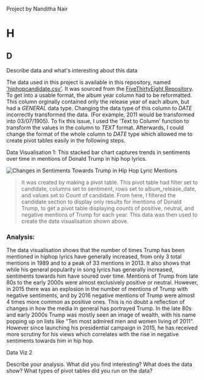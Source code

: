 Project by Nanditha Nair
# H
## D

Describe data and what's interesting about this data

The data used in this project is available in this repository, named ['hiphopcandidate.csv'](). It was sourced from the [FiveThirtyEight Repository](https://github.com/fivethirtyeight). 
To get into a usable format, the album year column had to be reformatted. This column orginally contained only the release year of each album, but had a _GENERAL_ data type. Changing the data type of this column to _DATE_ incorrectly transformed the data. (For example, 2011 would be transformed into 03/07/1905). To fix this issue, I used the 'Text to Column' function to transform the values in the column to _TEXT_ format. Afterwards, I could change the format of the whole column to _DATE_ type which allowed me to create pivot tables easily in the following steps.


Data Visualisation 1:
This stacked bar chart captures trends in sentiments over time in mentions of Donald Trump in hip hop lyrics. 

![Changes in Sentiments Towards Trump in Hip Hop Lyric Mentions](https://media.journalism.berkeley.edu/upload/2020/08/1597604092f96cd0d.png)

> It was created by making a pivot table. This pivot table had filter set to candidate, columns set to sentiment, rows set to album_release_date, and values set to Count of candidate. From here, I filtered the candidate section to display only results for mentions of Donald Trump, to get a pivot table displaying counts of positive, neutral, and negative mentions of Trump for each year. 
This data was then used to create the data visualisation shown above.

### Analysis:
The data visualisation shows that the number of times Trump has been mentioned in hiphop lyrics have generally increased, from only 3 total mentions in 1989 and to a peak of 33 mentions in 2013. It also shows that while his general popularity in song lyrics has generally increased, sentiments towards him have soured over time. Mentions of Trump from late 80s to the early 2000s were almost exclusively positive or neutral. However, in 2015 there was an explosion in the number of mentions of Trump with negative sentiments, and by 2016 negative mentions of Trump were almost 4 times more common as positive ones. This is no doubt a reflection of changes in how the media in general has portrayed Trump. In the late 80s and early 2000s Trump was mostly seen an image of wealth, with his name popping up on lists like "Ten most admired men and women living of 2011". However since launching his presidential campaign in 2015, he has received more scrutiny for his views which correlates with the rise in negative sentiments towards him in hip hop. 


Data Viz 2


Describe your analysis. What did you find interesting? What does the data show? What types of pivot tables did you run on the data? 

